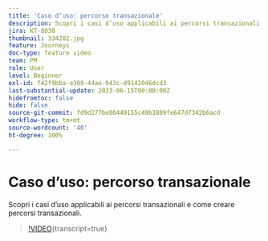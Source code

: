 ```yaml
---
title: 'Caso d’uso: percorso transazionale'
description: Scopri i casi d’uso applicabili ai percorsi transazionali e come creare percorsi transazionali.
jira: KT-8030
thumbnail: 334202.jpg
feature: Journeys
doc-type: feature video
team: PM
role: User
level: Beginner
exl-id: f42f9bba-a309-44ae-943c-d9142046dcd3
last-substantial-update: 2023-06-15T00:00:00Z
hidefromtoc: false
hide: false
source-git-commit: fd9d277be00449155c49b3809fe647d7342b6acd
workflow-type: tm+mt
source-wordcount: '40'
ht-degree: 100%

---
```


# Caso d’uso: percorso transazionale

Scopri i casi d’uso applicabili ai percorsi transazionali e come creare percorsi transazionali.

>[!VIDEO](https://video.tv.adobe.com/v/3415684?quality=12&learn=on&captions=ita){transcript=true}
